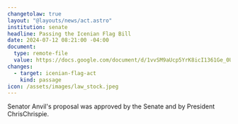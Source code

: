 ```yaml
---
changetolaw: true
layout: "@layouts/news/act.astro"
institution: senate
headline: Passing the Icenian Flag Bill
date: 2024-07-12 08:21:00 -04:00
document:
  type: remote-file
  value: https://docs.google.com/document/d/1vvSM9aUcp5YrK8icI1361Ge_0U9lg1OWLhsihsNQnrI/preview
changes:
  - target: icenian-flag-act
    kind: passage
icon: /assets/images/law_stock.jpeg
---
```

Senator Anvil's proposal was approved by the Senate and by President ChrisChrispie.<!--more-->
